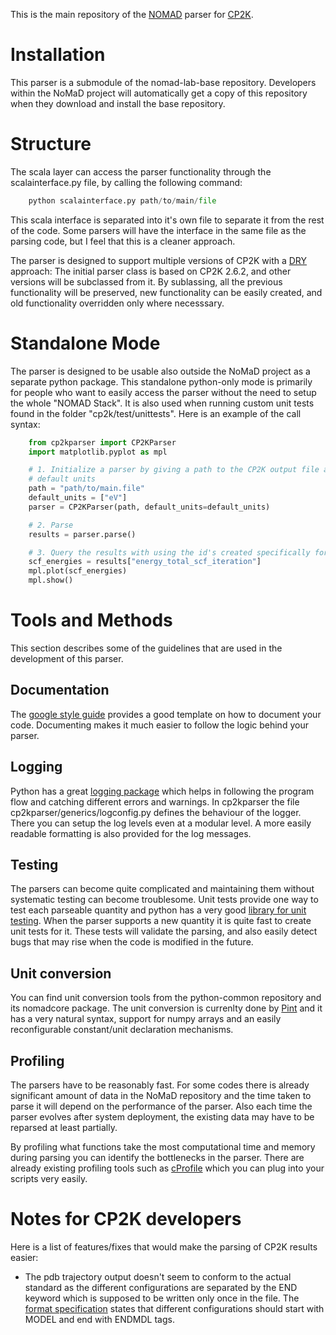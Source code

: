 This is the main repository of the [NOMAD](http://nomad-lab.eu) parser for
[CP2K](https://www.cp2k.org/).

# Installation
This parser is a submodule of the nomad-lab-base repository. Developers within
the NoMaD project will automatically get a copy of this repository when they
download and install the base repository.

# Structure
The scala layer can access the parser functionality through the
scalainterface.py file, by calling the following command:

```python
    python scalainterface.py path/to/main/file
```

This scala interface is separated into it's own file to separate it from the
rest of the code. Some parsers will have the interface in the same file as the
parsing code, but I feel that this is a cleaner approach.

The parser is designed to support multiple versions of CP2K with a [DRY](https://en.wikipedia.org/wiki/Don%27t_repeat_yourself)
approach: The initial parser class is based on CP2K 2.6.2, and other versions
will be subclassed from it. By sublassing, all the previous functionality will
be preserved, new functionality can be easily created, and old functionality
overridden only where necesssary.

# Standalone Mode
The parser is designed to be usable also outside the NoMaD project as a
separate python package. This standalone python-only mode is primarily for
people who want to easily access the parser without the need to setup the whole
"NOMAD Stack". It is also used when running custom unit tests found in the
folder "cp2k/test/unittests". Here is an example of the call syntax:

```python
    from cp2kparser import CP2KParser
    import matplotlib.pyplot as mpl

    # 1. Initialize a parser by giving a path to the CP2K output file and a list of
    # default units
    path = "path/to/main.file"
    default_units = ["eV"]
    parser = CP2KParser(path, default_units=default_units)

    # 2. Parse
    results = parser.parse()

    # 3. Query the results with using the id's created specifically for NOMAD.
    scf_energies = results["energy_total_scf_iteration"]
    mpl.plot(scf_energies)
    mpl.show()
```

# Tools and Methods
This section describes some of the guidelines that are used in the development
of this parser.

## Documentation
The [google style
guide](https://google.github.io/styleguide/pyguide.html?showone=Comments#Comments)
provides a good template on how to document your code.  Documenting makes it
much easier to follow the logic behind your parser.

## Logging
Python has a great [logging
package](https://docs.python.org/2/library/logging.html) which helps in
following the program flow and catching different errors and warnings. In
cp2kparser the file cp2kparser/generics/logconfig.py defines the behaviour of
the logger. There you can setup the log levels even at a modular level. A more
easily readable formatting is also provided for the log messages.

## Testing
The parsers can become quite complicated and maintaining them without
systematic testing can become troublesome. Unit tests provide one way to
test each parseable quantity and python has a very good [library for
unit testing](https://docs.python.org/2/library/unittest.html). When the parser
supports a new quantity it is quite fast to create unit tests for it. These
tests will validate the parsing, and also easily detect bugs that may rise when
the code is modified in the future.

## Unit conversion
You can find unit conversion tools from the python-common repository and its
nomadcore package.  The unit conversion is currenlty done by
[Pint](https://pint.readthedocs.org/en/0.6/) and it has a very natural syntax,
support for numpy arrays and an easily reconfigurable constant/unit declaration
mechanisms.

## Profiling
The parsers have to be reasonably fast. For some codes there is already
significant amount of data in the NoMaD repository and the time taken to parse
it will depend on the performance of the parser. Also each time the parser
evolves after system deployment, the existing data may have to be reparsed at
least partially.

By profiling what functions take the most computational time and memory during
parsing you can identify the bottlenecks in the parser. There are already
existing profiling tools such as
[cProfile](https://docs.python.org/2/library/profile.html#module-cProfile)
which you can plug into your scripts very easily.

# Notes for CP2K developers
Here is a list of features/fixes that would make the parsing of CP2K results
easier:
 - The pdb trajectory output doesn't seem to conform to the actual standard as
   the different configurations are separated by the END keyword which is
   supposed to be written only once in the file. The [format
   specification](http://www.wwpdb.org/documentation/file-format) states that
   different configurations should start with MODEL and end with ENDMDL tags.

